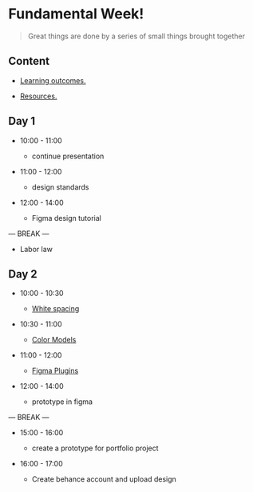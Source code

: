 
# Fundamental Week!

> Great things are done by a series of small things brought together

  

## Content

  

- [Learning outcomes.](./learning-outcomes.md)

- [Resources.](./resources.md)

  

  

## Day 1

  

- 10:00 - 11:00

  -  continue presentation

- 11:00 - 12:00
  - design standards 

- 12:00 - 14:00
  - Figma design tutorial 



— BREAK —

  
- Labor law 


  

## Day 2

  

- 10:00 - 10:30

  -  [White spacing](./white-space.md)

- 10:30 - 11:00

  - [Color Models](./color-model.md)  

- 11:00 - 12:00
  - [Figma Plugins](./plugins.md) 

- 12:00 - 14:00
  - prototype  in figma
  

— BREAK —

- 15:00 - 16:00
  - create a prototype for portfolio project 
  
- 16:00 - 17:00
  - Create behance account and upload design






